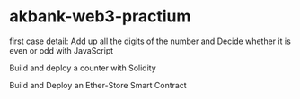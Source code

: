 # akbank-web3-practium

first case detail: Add up all the digits of the number and Decide whether it is even or odd with JavaScript

Build and deploy a counter with Solidity

Build and Deploy an Ether-Store Smart Contract
